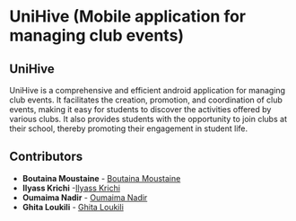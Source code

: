 # UniHive (Mobile application for managing club events)
## UniHive

UniHive is a comprehensive and efficient android application for managing club events. It facilitates the creation, promotion, and coordination of club events, making it easy for students to discover the activities offered by various clubs. It also provides students with the opportunity to join clubs at their school, thereby promoting their engagement in student life.

## Contributors

* **Boutaina Moustaine** - [Boutaina Moustaine](https://github.com/BoutainaM-dev)
* **Ilyass Krichi** -[Ilyass Krichi](https://github.com/IlyassKrichi)
* **Oumaima Nadir** - [Oumaima Nadir](https://github.com/nadiroumaima)
* **Ghita Loukili** - [Ghita Loukili](https://github.com/GhitaLoukili)
